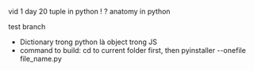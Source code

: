 vid 1 day 20
tuple in python !
? anatomy in python

test branch

- Dictionary trong python là object trong JS
 - command to build: cd to current folder first, then pyinstaller --onefile file_name.py
